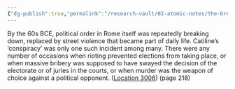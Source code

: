 ```yaml
---
{"dg-publish":true,"permalink":"/research-vault/02-atomic-notes/the-breakdown-of-political-order-in-republican-rome-included-rioting-that-disrupted-elections/"}
---
```


By the 60s BCE, political order in Rome itself was repeatedly breaking down, replaced by street violence that became part of daily life. Catiline’s ‘conspiracy’ was only one such incident among many. There were any number of occasions when rioting prevented elections from taking place, or when massive bribery was supposed to have swayed the decision of the electorate or of juries in the courts, or when murder was the weapon of choice against a political opponent. ([Location 3006](https://readwise.io/to_kindle?action=open&asin=B0108U7IHO&location=3006)) (page 218)
